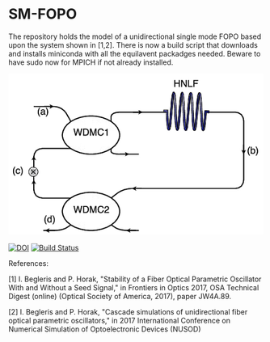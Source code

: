 # SM-FOPO

The repository holds the model of a unidirectional single mode FOPO based upon the system shown in [1,2]. 
There is now a build script that downloads and installs miniconda with all the equilavent packadges needed. Beware to have sudo now for MPICH if not already installed.




<p align="center">
 <img src="build_data/FOPO.jpg"/>
</p>


[![DOI](https://zenodo.org/badge/DOI/10.5281/zenodo.996378.svg)](https://doi.org/10.5281/zenodo.996378)
[![Build Status](https://travis-ci.org/ibegleris/Single-mode-FOPO.svg?branch=master)](https://travis-ci.org/ibegleris/Single-mode-FOPO)

References:


[1] I. Begleris and P. Horak, "Stability of a Fiber Optical Parametric Oscillator With and Without a Seed Signal," in Frontiers in Optics 2017, OSA Technical Digest (online) (Optical Society of America, 2017), paper JW4A.89. 

[2] I. Begleris and P. Horak, "Cascade simulations of unidirectional fiber optical parametric oscillators," in 2017 International Conference on Numerical Simulation of Optoelectronic Devices (NUSOD)
